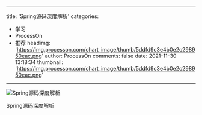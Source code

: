 
---
title: 'Spring源码深度解析'
categories: 
 - 学习
 - ProcessOn
 - 推荐
headimg: 'https://img.processon.com/chart_image/thumb/5ddfd9c3e4b0e2c298950eac.png'
author: ProcessOn
comments: false
date: 2021-11-30 13:18:34
thumbnail: 'https://img.processon.com/chart_image/thumb/5ddfd9c3e4b0e2c298950eac.png'
---

<div>   
<img class="thumb" alt="Spring源码深度解析" src="https://img.processon.com/chart_image/thumb/5ddfd9c3e4b0e2c298950eac.png" referrerpolicy="no-referrer">
<p>Spring源码深度解析</p>  
</div>
            